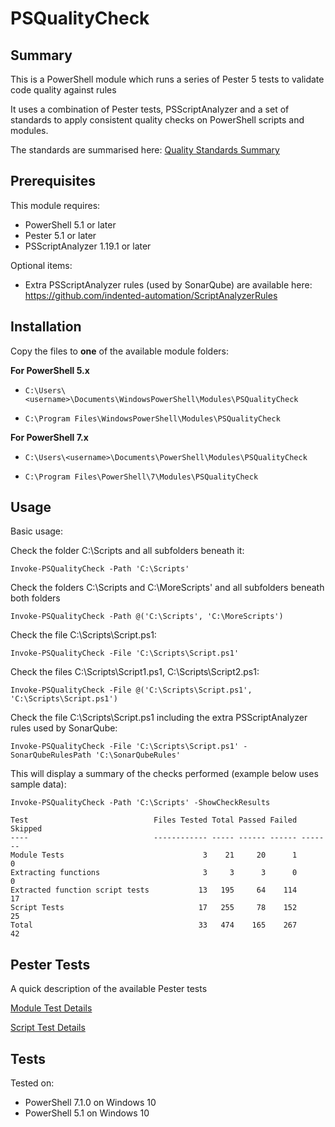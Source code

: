 # PSQualityCheck

## Summary

This is a PowerShell module which runs a series of Pester 5 tests to validate code quality against rules

It uses a combination of Pester tests, PSScriptAnalyzer and a set of standards to apply consistent quality checks on PowerShell scripts and modules.

The standards are summarised here: [Quality Standards Summary](https://github.com/andrewrdavidson/PSQualityCheck/wiki/Standards)

## Prerequisites

This module requires:

* PowerShell 5.1 or later
* Pester 5.1 or later
* PSScriptAnalyzer 1.19.1 or later

Optional items:

* Extra PSScriptAnalyzer rules (used by SonarQube) are available here: https://github.com/indented-automation/ScriptAnalyzerRules

## Installation

Copy the files to **one** of the available module folders:

__For PowerShell 5.x__

* `C:\Users\<username>\Documents\WindowsPowerShell\Modules\PSQualityCheck`

* `C:\Program Files\WindowsPowerShell\Modules\PSQualityCheck`

__For PowerShell 7.x__

* `C:\Users\<username>\Documents\PowerShell\Modules\PSQualityCheck`

* `C:\Program Files\PowerShell\7\Modules\PSQualityCheck`

## Usage

Basic usage:

Check the folder C:\Scripts and all subfolders beneath it:

`Invoke-PSQualityCheck -Path 'C:\Scripts'`

Check the folders C:\Scripts and C:\MoreScripts' and all subfolders beneath both folders

`Invoke-PSQualityCheck -Path @('C:\Scripts', 'C:\MoreScripts')`

Check the file C:\Scripts\Script.ps1:

`Invoke-PSQualityCheck -File 'C:\Scripts\Script.ps1'`

Check the files C:\Scripts\Script1.ps1, C:\Scripts\Script2.ps1:

`Invoke-PSQualityCheck -File @('C:\Scripts\Script.ps1', 'C:\Scripts\Script.ps1')`

Check the file C:\Scripts\Script.ps1 including the extra PSScriptAnalyzer rules used by SonarQube:

`Invoke-PSQualityCheck -File 'C:\Scripts\Script.ps1' -SonarQubeRulesPath 'C:\SonarQubeRules'`

This will display a summary of the checks performed (example below uses sample data):

`Invoke-PSQualityCheck -Path 'C:\Scripts' -ShowCheckResults`

    Test                            Files Tested Total Passed Failed Skipped
    ----                            ------------ ----- ------ ------ -------
    Module Tests                               3    21     20      1       0
    Extracting functions                       3     3      3      0       0
    Extracted function script tests           13   195     64    114      17
    Script Tests                              17   255     78    152      25
    Total                                     33   474    165    267      42

## Pester Tests

A quick description of the available Pester tests

[Module Test Details](https://github.com/andrewrdavidson/PSQualityCheck/wiki/Module-Tests)

[Script Test Details](https://github.com/andrewrdavidson/PSQualityCheck/wiki/Script-Tests)

## Tests

Tested on:

* PowerShell 7.1.0 on Windows 10
* PowerShell 5.1 on Windows 10
